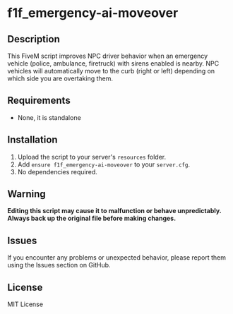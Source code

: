 # f1f_emergency-ai-moveover

## Description

This  FiveM script improves NPC driver behavior when an emergency vehicle (police, ambulance, firetruck) with sirens enabled is nearby. NPC vehicles will automatically move to the curb (right or left) depending on which side you are overtaking them.

## Requirements
- None, it is standalone

## Installation

1. Upload the script to your server's `resources` folder.
2. Add `ensure f1f_emergency-ai-moveover` to your `server.cfg`.
3. No dependencies required.

## Warning

**Editing this script may cause it to malfunction or behave unpredictably. Always back up the original file before making changes.**

## Issues

If you encounter any problems or unexpected behavior, please report them using the Issues section on GitHub.

## License

MIT License
